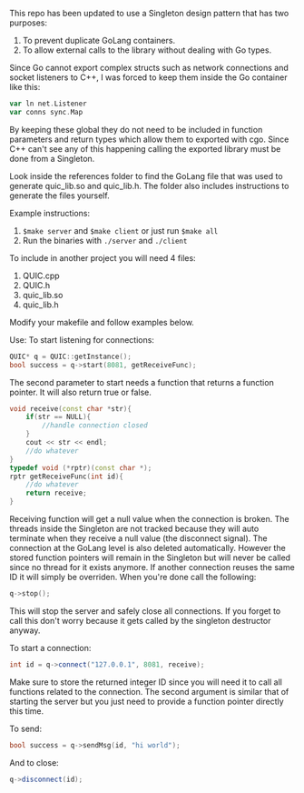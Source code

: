 This repo has been updated to use a Singleton design pattern that has two purposes:
1. To prevent duplicate GoLang containers.
2. To allow external calls to the library without dealing with Go types.

Since Go cannot export complex structs such as network connections and socket listeners to C++, I was forced to keep them inside the Go container like this:
```Go
var ln net.Listener
var conns sync.Map
```
By keeping these global they do not need to be included in function parameters and return types which allow them to exported with cgo. Since C++ can't see any of this happening calling the exported library must be done from a Singleton.

Look inside the references folder to find the GoLang file that was used to generate quic_lib.so and quic_lib.h.
The folder also includes instructions to generate the files yourself.

Example instructions:
1. `$make server` and `$make client` or just run `$make all`
2. Run the binaries with `./server` and `./client`

To include in another project you will need 4 files:
1. QUIC.cpp
2. QUIC.h
3. quic_lib.so
4. quic_lib.h

Modify your makefile and follow examples below.

Use:
To start listening for connections:
```C++
QUIC* q = QUIC::getInstance();
bool success = q->start(8081, getReceiveFunc);
```
The second parameter to start needs a function that returns a function pointer. It will also return true or false.
```C++
void receive(const char *str){
	if(str == NULL){
		//handle connection closed
	}
	cout << str << endl;
 	//do whatever
}
typedef void (*rptr)(const char *);
rptr getReceiveFunc(int id){
	//do whatever
	return receive;
}
```
Receiving function will get a null value when the connection is broken. The threads inside the Singleton are not tracked because they will auto terminate when they receive a null value (the disconnect signal). The connection at the GoLang level is also deleted automatically. However the stored function pointers will remain in the Singleton but will never be called since no thread for it exists anymore. If another connection reuses the same ID it will simply be overriden.
When you're done call the following:
```C++
q->stop();
```
This will stop the server and safely close all connections. If you forget to call this don't worry because it gets called by the singleton destructor anyway.

To start a connection:
```C++
int id = q->connect("127.0.0.1", 8081, receive);
```
Make sure to store the returned integer ID since you will need it to call all functions related to the connection. The second argument is similar that of starting the server but you just need to provide a function pointer directly this time.

To send:
```C++
bool success = q->sendMsg(id, "hi world");
```
And to close:
```C++
q->disconnect(id);
```
